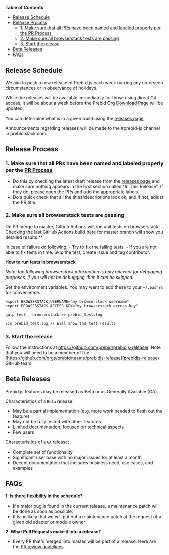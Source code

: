**Table of Contents**
- [Release Schedule](#release-schedule)
- [Release Process](#release-process)
  - [1. Make sure that all PRs have been named and labeled properly per the PR Process](#1-make-sure-that-all-prs-have-been-named-and-labeled-properly-per-the-pr-process)
  - [2. Make sure all browserstack tests are passing](#2-make-sure-all-browserstack-tests-are-passing)
  - [3. Start the release](#3-start-the-release)
- [Beta Releases](#beta-releases)
- [FAQs](#faqs)

## Release Schedule

We aim to push a new release of Prebid.js each week barring any unforseen circumstances or in observance of holidays.

While the releases will be available immediately for those using direct Git access,
it will be about a week before the Prebid Org [Download Page](https://docs.prebid.org/download.html) will be updated.

You can determine what is in a given build using the [releases page](https://github.com/prebid/Prebid.js/releases)

Announcements regarding releases will be made to the #prebid-js channel in prebid.slack.com.

## Release Process

### 1. Make sure that all PRs have been named and labeled properly per the [PR Process](https://github.com/prebid/Prebid.js/blob/master/PR_REVIEW.md#general-pr-review-process)
   * Do this by checking the latest draft release from the [releases page](https://github.com/prebid/Prebid.js/releases) and make sure nothing appears in the first section called "In This Release". If they do, please open the PRs and add the appropriate labels.
   * Do a quick check that all the titles/descriptions look ok, and if not, adjust the PR title.

### 2. Make sure all browserstack tests are passing

   On PR merge to master, Github Actions will run unit tests on browserstack. Checking the last GitHub Actions build [here](https://github.com/prebid/Prebid.js/actions/workflows/test.yml) for master branch will show you detailed results.**

   In case of failure do following,
     - Try to fix the failing tests.
     - If you are not able to fix tests in time. Skip the test, create issue and tag contributor.

   **How to run tests in browserstack**

   _Note: the following browserstack information is only relevant for debugging purposes, if you will not be debugging then it can be skipped._

   Set the environment variables. You may want to add these to your `~/.bashrc` for convenience.

   ```
   export BROWSERSTACK_USERNAME="my browserstack username"
   export BROWSERSTACK_ACCESS_KEY="my browserstack access key"
   ```

   ```
   gulp test --browserstack >> prebid_test.log

   vim prebid_test.log // Will show the test results
   ```


### 3. Start the release

Follow the instructions at https://github.com/prebid/prebidjs-releaser. Note that you will need to be a member of the [https://github.com/orgs/prebid/teams/prebidjs-release](prebidjs-release) GitHub team.
    
## Beta Releases

Prebid.js features may be released as Beta or as Generally Available (GA).

Characteristics of a `Beta` release:
- May be a partial implementation (e.g. more work needed to flesh out the feature)
- May not be fully tested with other features
- Limited documentation, focused on technical aspects
- Few users

Characteristics of a `GA` release:
- Complete set of functionality
- Significant user base with no major issues for at least a month
- Decent documentation that includes business need, use cases, and examples


## FAQs

**1. Is there flexibility in the schedule?**
* If a major bug is found in the current release, a maintenance patch will be done as soon as possible.
* It is unlikely that we will put out a maintenance patch at the request of a given bid adapter or module owner.

**2. What Pull Requests make it into a release?**
* Every PR that's merged into master will be part of a release. Here are the [PR review guidelines](https://github.com/prebid/Prebid.js/blob/master/PR_REVIEW.md).
